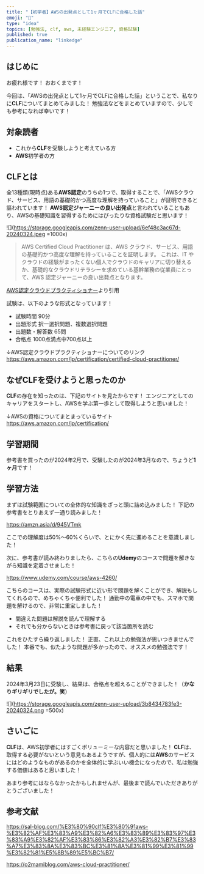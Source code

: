 ```yaml
---
title: "【初学者】AWSの出発点として1ヶ月でCLFに合格した話"
emoji: "🤖"
type: "idea"
topics: [勉強法, clf, aws, 未経験エンジニア, 資格試験]
published: true
publication_name: "linkedge"
---
```

## はじめに
お疲れ様です！
おおくまです！

今回は、「AWSの出発点として1ヶ月でCLFに合格した話」ということで、私なりに**CLF**についてまとめてみました！
勉強法などをまとめていますので、少しでも参考になれば幸いです！

## 対象読者
- これから**CLF**を受験しようと考えている方
- **AWS**初学者の方

## CLFとは
全13種類(現時点)ある**AWS認定**のうちの1つで、取得することで、「AWSクラウド、サービス、用語の基礎的かつ高度な理解を持っていること」が証明できると謳われています！
**AWS認定ジャーニーの良い出発点**と言われていることもあり、AWSの基礎知識を習得するためにはぴったりな資格試験だと思います！

![](https://storage.googleapis.com/zenn-user-upload/6ef48c3ac67d-20240324.jpeg =1000x)

>AWS Certified Cloud Practitioner は、AWS クラウド、サービス、用語の基礎的かつ高度な理解を持っていることを証明します。 これは、IT やクラウドの経験がまったくない個人でクラウドのキャリアに切り替えるか、基礎的なクラウドリテラシーを求めている基幹業務の従業員にとって、AWS 認定ジャーニーの良い出発点となります。

[AWS認定クラウドプラクティショナー](https://aws.amazon.com/jp/certification/certified-cloud-practitioner/)より引用

試験は、以下のような形式となっています！

- 試験時間 90分
- 出題形式 択一選択問題、複数選択問題
- 出題数・解答数 65問
- 合格点 1000点満点中700点以上

↓AWS認定クラウドプラクティショナーについてのリンク
https://aws.amazon.com/jp/certification/certified-cloud-practitioner/

## なぜCLFを受けようと思ったのか
**CLF**の存在を知ったのは、下記のサイトを見たからです！
エンジニアとしてのキャリアをスタートし、AWSを学ぶ第一歩として取得しようと思いました！

↓AWSの資格についてまとまっているサイト
https://aws.amazon.com/jp/certification/

## 学習期間
参考書を買ったのが2024年2月で、受験したのが2024年3月なので、ちょうど**1ヶ月**です！

## 学習方法

まずは試験範囲についての全体的な知識をざっと頭に詰め込みました！
下記の参考書をとりあえず一通り読みました！

https://amzn.asia/d/945VTmk

ここでの理解度は50%〜60%くらいで、とにかく先に進めることを意識しました！

次に、参考書が読み終わりましたら、こちらの**Udemy**のコースで問題を解きながら知識を定着させました！

https://www.udemy.com/course/aws-4260/

こちらのコースは、実際の試験形式に近い形で問題を解くことができ、解説もしてくれるので、めちゃくちゃ便利でした！
通勤中の電車の中でも、スマホで問題を解けるので、非常に重宝しました！

- 間違えた問題は解説を読んで理解する
- それでも分からないときは参考書に戻って該当箇所を読む

これをひたすら繰り返しました！
正直、これ以上の勉強法が思いつきませんでした！
本番でも、似たような問題が多かったので、オススメの勉強法です！

## 結果　
2024年3月23日に受験し、結果は、合格点を超えることができました！（**かなりギリギリでしたが。笑**）

![](https://storage.googleapis.com/zenn-user-upload/3b8434783fe3-20240324.png =500x)

## さいごに
**CLF**は、AWS初学者にはすごくボリューミーな内容だと思いました！
**CLF**は、取得する必要がないという意見もあるようですが、個人的には**AWS**のサービスにはどのようなものがあるのかを全体的に学ぶいい機会になったので、私は勉強する価値はあると思いました！

あまり参考にはならなかったかもしれませんが、最後まで読んでいただきありがとうございました！

## 参考文献
https://sal-blog.com/%E3%80%90clf%E3%80%91aws-%E3%82%AF%E3%83%A9%E3%82%A6%E3%83%89%E3%83%97%E3%83%A9%E3%82%AF%E3%83%86%E3%82%A3%E3%82%B7%E3%83%A7%E3%83%8A%E3%83%BC%E3%81%8A%E3%81%99%E3%81%99%E3%82%81%E5%8B%89%E5%BC%B7/

https://o2mamiblog.com/aws-cloud-practitioner/
